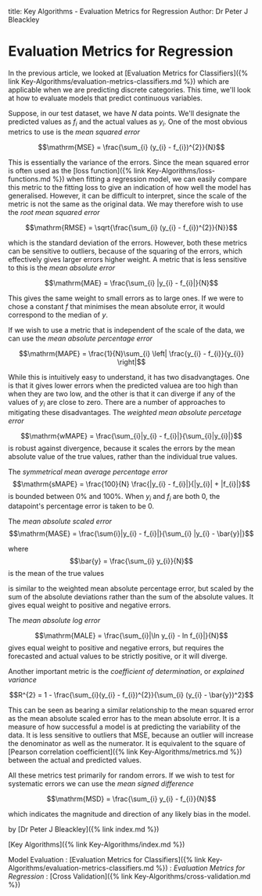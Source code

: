 title: Key Algorithms - Evaluation Metrics for Regression
Author: Dr Peter J Bleackley

# Evaluation Metrics for Regression

In the previous article, we looked at [Evaluation Metrics for Classifiers]({% link Key-Algorithms/evaluation-metrics-classifiers.md %}) which are applicable when we are predicting discrete categories. This time, we'll look at how to evaluate models that predict continuous variables.

Suppose, in our test dataset, we have $N$ data points. We'll designate the predicted values as $f_{i}$ and the actual values as $y_{i}$. One of the most obvious metrics to use is the *mean squared error*

$$\mathrm{MSE} = \frac{\sum_{i} (y_{i} - f_{i})^{2}}{N}$$

This is essentially the variance of the errors. Since the mean squared error is often used as the [loss function]({% link Key-Algorithms/loss-functions.md %}) when fitting a regression model, we can easily compare this metric to the fitting loss to give an indication of how well the model has generalised. However, it can be difficult to interpret, since the scale of the metric is not the same as the original data. We may therefore wish to use the *root mean squared error*

$$\mathrm{RMSE} = \sqrt{\frac{\sum_{i} (y_{i} - f_{i})^{2}}{N}}$$

which is the standard deviation of the errors. However, both these metrics can be sensitive to outliers, because of the squaring of the errors, which effectively gives larger errors higher weight. A metric that is less sensitive to this is the *mean absolute error*

$$\mathrm{MAE} = \frac{\sum_{i} |y_{i} - f_{i}|}{N}$$

This gives the same weight to small errors as to large ones. If we were to chose a constant $f$ that minimises the mean absolute error, it would correspond to the median of $y$.

If we wish to use a metric that is independent of the scale of the data, we can use the *mean absolute percentage error*

$$\mathrm{MAPE} = \frac{1}{N}\sum_{i} \left| \frac{y_{i} - f_{i}}{y_{i}} \right|$$

While this is intuitively easy to understand, it has two disadvangtages. One is that it gives lower errors when the predicted valuea are too high than when they are two low, and the other is that it can diverge if any of the values of $y_{i}$ are close to zero. There are a number of approaches to mitigating these disadvantages. The *weighted mean absolute percetage error*

$$\mathrm{wMAPE} = \frac{\sum_{i}|y_{i} - f_{i}|}{\sum_{i}|y_{i}|}$$ 
is robust against divergence, because it scales the errors by the mean absolute value of the true values, rather than the individual true values.

The *symmetrical mean average percentage error*
$$\mathrm{sMAPE} = \frac{100}{N} \frac{|y_{i} - f_{i}|}{|y_{i}| + |f_{i}|}$$
is bounded between 0% and 100%. When $y_{i}$ and $f_{i}$ are both 0, the datapoint's percentage error is taken to be 0.

The *mean absolute scaled error*
$$\mathrm{MASE} = \frac{\sum{i}|y_{i} - f_{i}|}{\sum_{i} |y_{i} - \bar{y}|}$$

where $$\bar{y} = \frac{\sum_{i} y_{i}}{N}$$ is the mean of the true values

is similar to the weighted mean absolute percentage error, but scaled by the sum of the absolute deviations rather than the sum of the absolute values. It gives equal weight to positive and negative errors.

The *mean absolute log error*

$$\mathrm{MALE} = \frac{\sum_{i}|\ln y_{i} - ln f_{i}|}{N}$$
gives equal weight to positive and negative errors, but requires the forecasted and actual values to be strictly positive, or it will diverge.

Another important metric is the *coefficient of determination*, or *explained variance*

$$R^{2} = 1 - \frac{\sum_{i}(y_{i} - f_{i})^{2}}{\sum_{i} (y_{i} - \bar{y})^2}$$

This can be seen as bearing a similar relationship to the mean squared error as the mean absolute scaled error has to the mean absolute error. It is a measure of how successful a model is at predicting the variability of the data. It is less sensitive to outliers that MSE, because an outlier will increase the denominator as well as the numerator. It is equivalent to the square of [Pearson correlation coefficient]({% link Key-Algorithms/metrics.md %}) between the actual and predicted values.

All these metrics test primarily for random errors. If we wish to test for systematic errors we can use the *mean signed difference*

$$\mathrm{MSD} = \frac{\sum_{i} y_{i} - f_{i}}{N}$$ 

which indicates the magnitude and direction of any likely bias in the model.

by [Dr Peter J Bleackley]({% link index.md %})

[Key Algorithms]({% link Key-Algorithms/index.md %})

Model Evaluation
: [Evaluation Metrics for Classifiers]({% link Key-Algorithms/evaluation-metrics-classifiers.md %})
: *Evaluation Metrics for Regression*
: [Cross Validation]({% link Key-Algorithms/cross-validation.md %})

